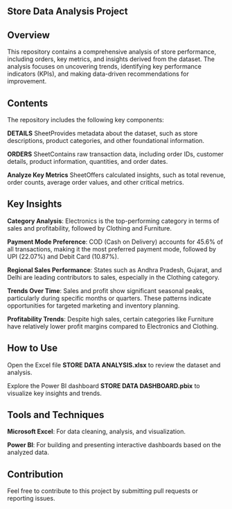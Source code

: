 ## Store Data Analysis Project

## Overview

This repository contains a comprehensive analysis of store performance, including orders, key metrics, and insights derived from the dataset. The analysis focuses on uncovering trends, identifying key performance indicators (KPIs), and making data-driven recommendations for improvement.

## Contents

The repository includes the following key components:

**DETAILS** SheetProvides metadata about the dataset, such as store descriptions, product categories, and other foundational information.

**ORDERS** SheetContains raw transaction data, including order IDs, customer details, product information, quantities, and order dates.

**Analyze Key Metrics** SheetOffers calculated insights, such as total revenue, order counts, average order values, and other critical metrics.

## Key Insights

**Category Analysis**: Electronics is the top-performing category in terms of sales and profitability, followed by Clothing and Furniture.

**Payment Mode Preference**: COD (Cash on Delivery) accounts for 45.6% of all transactions, making it the most preferred payment mode, followed by UPI (22.07%) and Debit Card (10.87%).

**Regional Sales Performance**: States such as Andhra Pradesh, Gujarat, and Delhi are leading contributors to sales, especially in the Clothing category.

**Trends Over Time**: Sales and profit show significant seasonal peaks, particularly during specific months or quarters. These patterns indicate opportunities for targeted marketing and inventory planning.

**Profitability Trends**: Despite high sales, certain categories like Furniture have relatively lower profit margins compared to Electronics and Clothing.

## How to Use

Open the Excel file **STORE DATA ANALYSIS.xlsx** to review the dataset and analysis.

Explore the Power BI dashboard **STORE DATA DASHBOARD.pbix** to visualize key insights and trends.

## Tools and Techniques

**Microsoft Excel**: For data cleaning, analysis, and visualization.

**Power BI**: For building and presenting interactive dashboards based on the analyzed data.


## Contribution
Feel free to contribute to this project by submitting pull requests or reporting issues.



